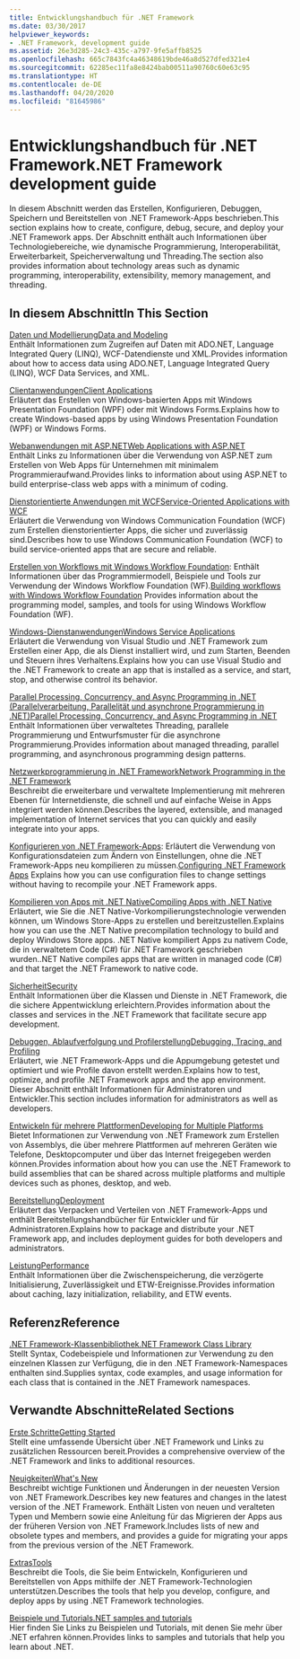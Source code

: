 ```yaml
---
title: Entwicklungshandbuch für .NET Framework
ms.date: 03/30/2017
helpviewer_keywords:
- .NET Framework, development guide
ms.assetid: 26e3d285-24c3-435c-a797-9fe5affb8525
ms.openlocfilehash: 665c7843fc4a46348619bde46a8d527dfed321e4
ms.sourcegitcommit: 62285ec11fa8e8424bab00511a90760c60e63c95
ms.translationtype: HT
ms.contentlocale: de-DE
ms.lasthandoff: 04/20/2020
ms.locfileid: "81645986"
---
```

# <a name="net-framework-development-guide"></a><span data-ttu-id="99bb6-102">Entwicklungshandbuch für .NET Framework</span><span class="sxs-lookup"><span data-stu-id="99bb6-102">.NET Framework development guide</span></span>

<span data-ttu-id="99bb6-103">In diesem Abschnitt werden das Erstellen, Konfigurieren, Debuggen, Speichern und Bereitstellen von .NET Framework-Apps beschrieben.</span><span class="sxs-lookup"><span data-stu-id="99bb6-103">This section explains how to create, configure, debug, secure, and deploy your .NET Framework apps.</span></span> <span data-ttu-id="99bb6-104">Der Abschnitt enthält auch Informationen über Technologiebereiche, wie dynamische Programmierung, Interoperabilität, Erweiterbarkeit, Speicherverwaltung und Threading.</span><span class="sxs-lookup"><span data-stu-id="99bb6-104">The section also provides information about technology areas such as dynamic programming, interoperability, extensibility, memory management, and threading.</span></span>  
  
## <a name="in-this-section"></a><span data-ttu-id="99bb6-105">In diesem Abschnitt</span><span class="sxs-lookup"><span data-stu-id="99bb6-105">In This Section</span></span>
  
 [<span data-ttu-id="99bb6-106">Daten und Modellierung</span><span class="sxs-lookup"><span data-stu-id="99bb6-106">Data and Modeling</span></span>](./data/index.md)  
 <span data-ttu-id="99bb6-107">Enthält Informationen zum Zugreifen auf Daten mit ADO.NET, Language Integrated Query (LINQ), WCF-Datendienste und XML.</span><span class="sxs-lookup"><span data-stu-id="99bb6-107">Provides information about how to access data using ADO.NET, Language Integrated Query (LINQ), WCF Data Services, and XML.</span></span>  
  
 [<span data-ttu-id="99bb6-108">Clientanwendungen</span><span class="sxs-lookup"><span data-stu-id="99bb6-108">Client Applications</span></span>](develop-client-apps.md)  
 <span data-ttu-id="99bb6-109">Erläutert das Erstellen von Windows-basierten Apps mit Windows Presentation Foundation (WPF) oder mit Windows Forms.</span><span class="sxs-lookup"><span data-stu-id="99bb6-109">Explains how to create Windows-based apps by using Windows Presentation Foundation (WPF) or Windows Forms.</span></span>  
  
 [<span data-ttu-id="99bb6-110">Webanwendungen mit ASP.NET</span><span class="sxs-lookup"><span data-stu-id="99bb6-110">Web Applications with ASP.NET</span></span>](develop-web-apps-with-aspnet.md)  
 <span data-ttu-id="99bb6-111">Enthält Links zu Informationen über die Verwendung von ASP.NET zum Erstellen von Web Apps für Unternehmen mit minimalem Programmieraufwand.</span><span class="sxs-lookup"><span data-stu-id="99bb6-111">Provides links to information about using ASP.NET to build enterprise-class web apps with a minimum of coding.</span></span>  
  
 [<span data-ttu-id="99bb6-112">Dienstorientierte Anwendungen mit WCF</span><span class="sxs-lookup"><span data-stu-id="99bb6-112">Service-Oriented Applications with WCF</span></span>](./wcf/index.md)  
 <span data-ttu-id="99bb6-113">Erläutert die Verwendung von Windows Communication Foundation (WCF) zum Erstellen dienstorientierter Apps, die sicher und zuverlässig sind.</span><span class="sxs-lookup"><span data-stu-id="99bb6-113">Describes how to use Windows Communication Foundation (WCF) to build service-oriented apps that are secure and reliable.</span></span>  
  
 <span data-ttu-id="99bb6-114">[Erstellen von Workflows mit Windows Workflow Foundation](windows-workflow-foundation/index.md): Enthält Informationen über das Programmiermodell, Beispiele und Tools zur Verwendung der Windows Workflow Foundation (WF).</span><span class="sxs-lookup"><span data-stu-id="99bb6-114">[Building workflows with Windows Workflow Foundation](windows-workflow-foundation/index.md) Provides information about the programming model, samples, and tools for using Windows Workflow Foundation (WF).</span></span>  

 [<span data-ttu-id="99bb6-115">Windows-Dienstanwendungen</span><span class="sxs-lookup"><span data-stu-id="99bb6-115">Windows Service Applications</span></span>](./windows-services/index.md)  
 <span data-ttu-id="99bb6-116">Erläutert die Verwendung von Visual Studio und .NET Framework zum Erstellen einer App, die als Dienst installiert wird, und zum Starten, Beenden und Steuern ihres Verhaltens.</span><span class="sxs-lookup"><span data-stu-id="99bb6-116">Explains how you can use Visual Studio and the .NET Framework to create an app that is installed as a service, and start, stop, and otherwise control its behavior.</span></span>  
  
 [<span data-ttu-id="99bb6-117">Parallel Processing, Concurrency, and Async Programming in .NET (Parallelverarbeitung, Parallelität und asynchrone Programmierung in .NET)</span><span class="sxs-lookup"><span data-stu-id="99bb6-117">Parallel Processing, Concurrency, and Async Programming in .NET</span></span>](../standard/parallel-processing-and-concurrency.md)  
 <span data-ttu-id="99bb6-118">Enthält Informationen über verwaltetes Threading, parallele Programmierung und Entwurfsmuster für die asynchrone Programmierung.</span><span class="sxs-lookup"><span data-stu-id="99bb6-118">Provides information about managed threading, parallel programming, and asynchronous programming design patterns.</span></span>  
  
 [<span data-ttu-id="99bb6-119">Netzwerkprogrammierung in .NET Framework</span><span class="sxs-lookup"><span data-stu-id="99bb6-119">Network Programming in the .NET Framework</span></span>](./network-programming/index.md)  
 <span data-ttu-id="99bb6-120">Beschreibt die erweiterbare und verwaltete Implementierung mit mehreren Ebenen für Internetdienste, die schnell und auf einfache Weise in Apps integriert werden können.</span><span class="sxs-lookup"><span data-stu-id="99bb6-120">Describes the layered, extensible, and managed implementation of Internet services that you can quickly and easily integrate into your apps.</span></span>  
  
 <span data-ttu-id="99bb6-121">[Konfigurieren von .NET Framework-Apps](configure-apps/index.md): Erläutert die Verwendung von Konfigurationsdateien zum Ändern von Einstellungen, ohne die .NET Framework-Apps neu kompilieren zu müssen.</span><span class="sxs-lookup"><span data-stu-id="99bb6-121">[Configuring .NET Framework Apps](configure-apps/index.md) Explains how you can use configuration files to change settings without having to recompile your .NET Framework apps.</span></span>  
  
 [<span data-ttu-id="99bb6-122">Kompilieren von Apps mit .NET Native</span><span class="sxs-lookup"><span data-stu-id="99bb6-122">Compiling Apps with .NET Native</span></span>](./net-native/index.md)  
 <span data-ttu-id="99bb6-123">Erläutert, wie Sie die .NET Native-Vorkompilierungstechnologie verwenden können, um Windows Store-Apps zu erstellen und bereitzustellen.</span><span class="sxs-lookup"><span data-stu-id="99bb6-123">Explains how you can use the .NET Native precompilation technology to build and deploy Windows Store apps.</span></span> <span data-ttu-id="99bb6-124">.NET Native kompiliert Apps zu nativem Code, die in verwaltetem Code (C#) für .NET Framework geschrieben wurden.</span><span class="sxs-lookup"><span data-stu-id="99bb6-124">.NET Native compiles apps that are written in managed code (C#) and that target the .NET Framework to native code.</span></span>  
  
 [<span data-ttu-id="99bb6-125">Sicherheit</span><span class="sxs-lookup"><span data-stu-id="99bb6-125">Security</span></span>](../standard/security/index.md)  
 <span data-ttu-id="99bb6-126">Enthält Informationen über die Klassen und Dienste in .NET Framework, die die sichere Appentwicklung erleichtern.</span><span class="sxs-lookup"><span data-stu-id="99bb6-126">Provides information about the classes and services in the .NET Framework that facilitate secure app development.</span></span>  
  
 [<span data-ttu-id="99bb6-127">Debuggen, Ablaufverfolgung und Profilerstellung</span><span class="sxs-lookup"><span data-stu-id="99bb6-127">Debugging, Tracing, and Profiling</span></span>](./debug-trace-profile/index.md)  
 <span data-ttu-id="99bb6-128">Erläutert, wie .NET Framework-Apps und die Appumgebung getestet und optimiert und wie Profile davon erstellt werden.</span><span class="sxs-lookup"><span data-stu-id="99bb6-128">Explains how to test, optimize, and profile .NET Framework apps and the app environment.</span></span> <span data-ttu-id="99bb6-129">Dieser Abschnitt enthält Informationen für Administratoren und Entwickler.</span><span class="sxs-lookup"><span data-stu-id="99bb6-129">This section includes information for administrators as well as developers.</span></span>  
  
 [<span data-ttu-id="99bb6-130">Entwickeln für mehrere Plattformen</span><span class="sxs-lookup"><span data-stu-id="99bb6-130">Developing for Multiple Platforms</span></span>](../standard/cross-platform/index.md)  
 <span data-ttu-id="99bb6-131">Bietet Informationen zur Verwendung von .NET Framework zum Erstellen von Assemblys, die über mehrere Plattformen auf mehreren Geräten wie Telefone, Desktopcomputer und über das Internet freigegeben werden können.</span><span class="sxs-lookup"><span data-stu-id="99bb6-131">Provides information about how you can use the .NET Framework to build assemblies that can be shared across multiple platforms and multiple devices such as phones, desktop, and web.</span></span>  
  
 [<span data-ttu-id="99bb6-132">Bereitstellung</span><span class="sxs-lookup"><span data-stu-id="99bb6-132">Deployment</span></span>](./deployment/index.md)  
 <span data-ttu-id="99bb6-133">Erläutert das Verpacken und Verteilen von .NET Framework-Apps und enthält Bereitstellungshandbücher für Entwickler und für Administratoren.</span><span class="sxs-lookup"><span data-stu-id="99bb6-133">Explains how to package and distribute your .NET Framework app, and includes deployment guides for both developers and administrators.</span></span>  
  
 [<span data-ttu-id="99bb6-134">Leistung</span><span class="sxs-lookup"><span data-stu-id="99bb6-134">Performance</span></span>](./performance/index.md)  
 <span data-ttu-id="99bb6-135">Enthält Informationen über die Zwischenspeicherung, die verzögerte Initialisierung, Zuverlässigkeit und ETW-Ereignisse.</span><span class="sxs-lookup"><span data-stu-id="99bb6-135">Provides information about caching, lazy initialization, reliability, and ETW events.</span></span>  

## <a name="reference"></a><span data-ttu-id="99bb6-136">Referenz</span><span class="sxs-lookup"><span data-stu-id="99bb6-136">Reference</span></span>  
 [<span data-ttu-id="99bb6-137">.NET Framework-Klassenbibliothek</span><span class="sxs-lookup"><span data-stu-id="99bb6-137">.NET Framework Class Library</span></span>](/dotnet/api/?view=netframework-4.7)  
 <span data-ttu-id="99bb6-138">Stellt Syntax, Codebeispiele und Informationen zur Verwendung zu den einzelnen Klassen zur Verfügung, die in den .NET Framework-Namespaces enthalten sind.</span><span class="sxs-lookup"><span data-stu-id="99bb6-138">Supplies syntax, code examples, and usage information for each class that is contained in the .NET Framework namespaces.</span></span>  
  
## <a name="related-sections"></a><span data-ttu-id="99bb6-139">Verwandte Abschnitte</span><span class="sxs-lookup"><span data-stu-id="99bb6-139">Related Sections</span></span>  
 [<span data-ttu-id="99bb6-140">Erste Schritte</span><span class="sxs-lookup"><span data-stu-id="99bb6-140">Getting Started</span></span>](./get-started/index.md)  
 <span data-ttu-id="99bb6-141">Stellt eine umfassende Übersicht über .NET Framework und Links zu zusätzlichen Ressourcen bereit.</span><span class="sxs-lookup"><span data-stu-id="99bb6-141">Provides a comprehensive overview of the .NET Framework and links to additional resources.</span></span>  
  
 [<span data-ttu-id="99bb6-142">Neuigkeiten</span><span class="sxs-lookup"><span data-stu-id="99bb6-142">What's New</span></span>](./whats-new/index.md)  
 <span data-ttu-id="99bb6-143">Beschreibt wichtige Funktionen und Änderungen in der neuesten Version von .NET Framework.</span><span class="sxs-lookup"><span data-stu-id="99bb6-143">Describes key new features and changes in the latest version of the .NET Framework.</span></span> <span data-ttu-id="99bb6-144">Enthält Listen von neuen und veralteten Typen und Membern sowie eine Anleitung für das Migrieren der Apps aus der früheren Version von .NET Framework.</span><span class="sxs-lookup"><span data-stu-id="99bb6-144">Includes lists of new and obsolete types and members, and provides a guide for migrating your apps from the previous version of the .NET Framework.</span></span>  
  
 [<span data-ttu-id="99bb6-145">Extras</span><span class="sxs-lookup"><span data-stu-id="99bb6-145">Tools</span></span>](./tools/index.md)  
 <span data-ttu-id="99bb6-146">Beschreibt die Tools, die Sie beim Entwickeln, Konfigurieren und Bereitstellen von Apps mithilfe der .NET Framework-Technologien unterstützen.</span><span class="sxs-lookup"><span data-stu-id="99bb6-146">Describes the tools that help you develop, configure, and deploy apps by using .NET Framework technologies.</span></span>  
  
 [<span data-ttu-id="99bb6-147">Beispiele und Tutorials</span><span class="sxs-lookup"><span data-stu-id="99bb6-147">.NET samples and tutorials</span></span>](../samples-and-tutorials/index.md)  
 <span data-ttu-id="99bb6-148">Hier finden Sie Links zu Beispielen und Tutorials, mit denen Sie mehr über .NET erfahren können.</span><span class="sxs-lookup"><span data-stu-id="99bb6-148">Provides links to samples and tutorials that help you learn about .NET.</span></span>
